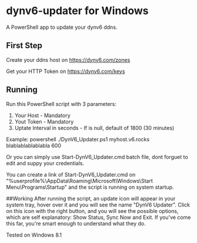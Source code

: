 # dynv6-updater for Windows
A PowerShell app to update your dynv6 ddns.

## First Step

Create your ddns host on https://dynv6.com/zones

Get your HTTP Token on https://dynv6.com/keys

## Running

Run this PowerShell script with 3 parameters:
  1. Your Host - Mandatory
  2. Yout Token - Mandatory
  3. Uptate Interval in seconds - If is null, default of 1800 (30 minutes) 

Example: powershell ./DynV6_Updater.ps1 myhost.v6.rocks blablablablablabla 600

Or you can simply use Start-DynV6_Updater.cmd batch file, dont forguet to edit and suppy your credentials.

You can create a link of Start-DynV6_Updater.cmd on "%userprofile%\AppData\Roaming\Microsoft\Windows\Start Menu\Programs\Startup" and the script is running on system startup.

##Working
After running the script, an update icon will appear in your system tray, hover over it and you will see the name "DynV6 Updater". Click on this icon with the right button, and you will see the possible options, which are self explanatory: Show Status, Sync Now and Exit. If you've come this far, you're smart enough to understand what they do.

Tested on Windows 8.1
